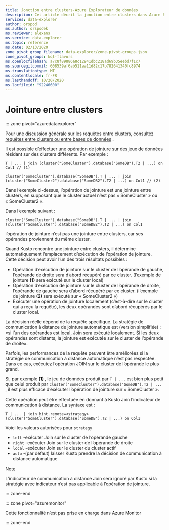 ```yaml
---
title: Jonction entre clusters-Azure Explorateur de données
description: Cet article décrit la jonction entre clusters dans Azure Explorateur de données.
services: data-explorer
author: orspod
ms.author: orspodek
ms.reviewer: alexans
ms.service: data-explorer
ms.topic: reference
ms.date: 02/13/2020
zone_pivot_group_filename: data-explorer/zone-pivot-groups.json
zone_pivot_groups: kql-flavors
ms.openlocfilehash: a7c8f89886a8c12941dbc218ad69b35eebd7f1c7
ms.sourcegitcommit: 608539af6ab511aa11d82c17b782641340fc8974
ms.translationtype: MT
ms.contentlocale: fr-FR
ms.lasthandoff: 10/20/2020
ms.locfileid: "92246600"
---
```

# <a name="cross-cluster-join"></a>Jointure entre clusters

::: zone pivot="azuredataexplorer"

Pour une discussion générale sur les requêtes entre clusters, consultez [requêtes entre clusters ou entre bases de données](cross-cluster-or-database-queries.md) .

Il est possible d’effectuer une opération de jointure sur des jeux de données résidant sur des clusters différents. Par exemple :

```kusto
T | ... | join (cluster("SomeCluster").database("SomeDB").T2 | ...) on Col1 // (1)

cluster("SomeCluster").database("SomeDB").T | ... | join (cluster("SomeCluster2").database("SomeDB2").T2 | ...) on Col1 // (2)
```

Dans l’exemple ci-dessus, l’opération de jointure est une jointure entre clusters, en supposant que le cluster actuel n’est pas « SomeCluster » ou « SomeCluster2 ».

Dans l’exemple suivant :

```kusto
cluster("SomeCluster").database("SomeDB").T | ... | join (cluster("SomeCluster").database("SomeDB2").T2 | ...) on Col1 
```

l’opération de jointure n’est pas une jointure entre clusters, car ses opérandes proviennent du même cluster.

Quand Kusto rencontre une jointure entre clusters, il détermine automatiquement l’emplacement d’exécution de l’opération de jointure. Cette décision peut avoir l’un des trois résultats possibles :

* Opération d’exécution de jointure sur le cluster de l’opérande de gauche, l’opérande de droite sera d’abord récupéré par ce cluster. (l’exemple de jointure **(1)** sera exécuté sur le cluster local)
* Opération d’exécution de jointure sur le cluster de l’opérande de droite, l’opérande de gauche sera d’abord récupéré par ce cluster. (l’exemple de jointure **(2)** sera exécuté sur « SomeCluster2 »)
* Exécuter une opération de jointure localement (c’est-à-dire sur le cluster qui a reçu la requête), les deux opérandes sont d’abord récupérés par le cluster local.

La décision réelle dépend de la requête spécifique. La stratégie de communication à distance de jointure automatique est (version simplifiée) : «si l’un des opérandes est local, Join sera exécuté localement. Si les deux opérandes sont distants, la jointure est exécutée sur le cluster de l’opérande de droite».

Parfois, les performances de la requête peuvent être améliorées si la stratégie de communication à distance automatique n’est pas respectée. Dans ce cas, exécutez l’opération JOIN sur le cluster de l’opérande le plus grand.

Si, par exemple **(1)** , le jeu de données produit par `T | ...` est bien plus petit que celui produit par `cluster("SomeCluster").database("SomeDB").T2 | ...` , il est plus efficace d’exécuter l’opération de jointure sur « SomeCluster ».

Cette opération peut être effectuée en donnant à Kusto Join l’indicateur de communication à distance. La syntaxe est :

```kusto
T | ... | join hint.remote=<strategy> (cluster("SomeCluster").database("SomeDB").T2 | ...) on Col1
```

Voici les valeurs autorisées pour `strategy`
* `left` -exécuter Join sur le cluster de l’opérande gauche 
* `right` -exécuter Join sur le cluster de l’opérande de droite
* `local` -exécuter Join sur le cluster du cluster actif
* `auto` -(par défaut) laisser Kusto prendre la décision de communication à distance automatique

> [!Note]
> L’indicateur de communication à distance Join sera ignoré par Kusto si la stratégie avec indicateur n’est pas applicable à l’opération de jointure.

::: zone-end

::: zone pivot="azuremonitor"

Cette fonctionnalité n’est pas prise en charge dans Azure Monitor

::: zone-end
